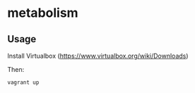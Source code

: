 # metabolism

## Usage

Install Virtualbox (https://www.virtualbox.org/wiki/Downloads)

Then:
```sh
vagrant up
```
